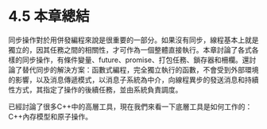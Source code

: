 # 4.5 本章總結

同步操作對於用併發編程來說是很重要的一部分。如果沒有同步，線程基本上就是獨立的，因其任務之間的相關性，才可作為一個整體直接執行。本章討論了各式各樣的同步操作，有條件變量、future、promise、打包任務、鎖存器和柵欄。還討論了替代同步的解決方案：函數式編程，完全獨立執行的函數，不會受到外部環境的影響，以及消息傳遞模式，以消息子系統為中介，向線程異步的發送消息和持續性方式，其指定了操作的後續任務，並由系統負責調度。

已經討論了很多C++中的高層工具，現在我們來看一下底層工具是如何工作的：C++內存模型和原子操作。

